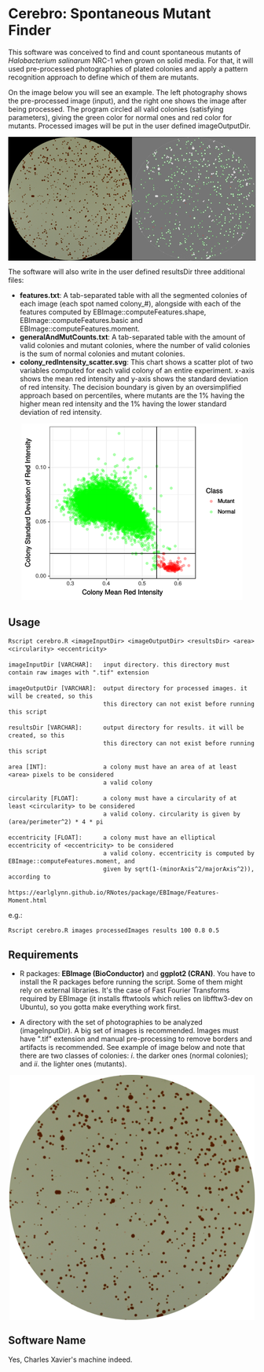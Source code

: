# Cerebro: Spontaneous Mutant Finder

This software was conceived to find and count spontaneous mutants of _Halobacterium salinarum_ NRC-1 when grown on solid media. For that, it will used pre-processed photographies of plated colonies and apply a pattern recognition approach to define which of them are mutants.  
  
On the image below you will see an example. The left photography shows the pre-processed image (input), and the right one shows the image after being processed. The program circled all valid colonies (satisfying parameters), giving the green color for normal ones and red color for mutants. Processed images will be put in the user defined imageOutputDir.

<img align="center" src="/examples/processed/.processed_image.png">

The software will also write in the user defined resultsDir three additional files:

* __features.txt__: A tab-separated table with all the segmented colonies of each image (each spot named colony_#), alongside with each of the features computed by EBImage::computeFeatures.shape, EBImage::computeFeatures.basic and EBImage::computeFeatures.moment.
* __generalAndMutCounts.txt__: A tab-separated table with the amount of valid colonies and mutant colonies, where the number of valid colonies is the sum of normal colonies and mutant colonies.
* __colony_redIntensity_scatter.svg__: This chart shows a scatter plot of two variables computed for each valid colony of an entire experiment. x-axis shows the mean red intensity and y-axis shows the standard deviation of red intensity. The decision boundary is given by an oversimplified approach based on percentiles, where mutants are the 1% having the higher mean red intensity and the 1% having the lower standard deviation of red intensity.

<p align="center">
<img src="/examples/colony_redIntensity_scatter.png">
</p>

## Usage

```
Rscript cerebro.R <imageInputDir> <imageOutputDir> <resultsDir> <area> <circularity> <eccentricity>

imageInputDir [VARCHAR]:   input directory. this directory must contain raw images with ".tif" extension

imageOutputDir [VARCHAR]:  output directory for processed images. it will be created, so this
                           this directory can not exist before running this script

resultsDir [VARCHAR]:      output directory for results. it will be created, so this
                           this directory can not exist before running this script

area [INT]:                a colony must have an area of at least <area> pixels to be considered
                           a valid colony

circularity [FLOAT]:       a colony must have a circularity of at least <circularity> to be considered
                           a valid colony. circularity is given by (area/perimeter^2) * 4 * pi

eccentricity [FLOAT]:      a colony must have an elliptical eccentricity of <eccentricity> to be considered
                           a valid colony. eccentricity is computed by EBImage::computeFeatures.moment, and
                           given by sqrt(1-(minorAxis^2/majorAxis^2)), according to
                           https://earlglynn.github.io/RNotes/package/EBImage/Features-Moment.html
```

e.g.:

```
Rscript cerebro.R images processedImages results 100 0.8 0.5
```

## Requirements

* R packages: __EBImage (BioConductor)__ and __ggplot2 (CRAN)__. You have to install the R packages before running the script. Some of them might rely on external libraries. It's the case of Fast Fourier Transforms required by EBImage (it installs fftwtools which relies on libfftw3-dev on Ubuntu), so you gotta make everything work first.  

* A directory with the set of photographies to be analyzed (imageInputDir). A big set of images is recommended. Images must have ".tif" extension and manual pre-processing to remove borders and artifacts is recommended. See example of image below and note that there are two classes of colonies: _i_. the darker ones (normal colonies); and _ii_. the lighter ones (mutants).

<p align="center">
<img align="center" src="/examples/raw/.raw_image.png">
</p>

## Software Name

Yes, Charles Xavier's machine indeed.  
